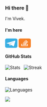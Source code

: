 ### Hi there 👋
 I'm Vivek.

#### I'm here
<p align="left">
<a href="https://t.me/itsvks" target="blank"><img align="center" src="https://raw.githubusercontent.com/edent/SuperTinyIcons/master/images/svg/telegram.svg" alt="Telegram" height="30" width="40" /></a>
<a href="https://stackoverflow.com/users/19842673/vivek-kumar-sahani" target="blank"><img align="center" src="https://raw.githubusercontent.com/edent/SuperTinyIcons/master/images/svg/stackoverflow.svg" alt="Stack overflow" height="30" width="40" /></a>
</p>

#### GitHub Stats 
 ![Stats](https://github-readme-stats.vercel.app/api?username=itsvks19&show_icons=true&theme=radical)   
 ![Streak](https://streak-stats.demolab.com/?user=itsvks19&theme=radical) 

#### Languages 
 ![Languages](https://github-readme-stats.vercel.app/api/top-langs/?username=itsvks19&theme=radical) 
  
 ![](https://komarev.com/ghpvc/?username=itsvks19)
